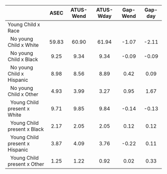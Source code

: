 
|                      |         ASEC |    ATUS-Wend |    ATUS-Wday |     Gap-Wend |      Gap-day |
| -------------------- | :----------: | :----------: | :----------: | :----------: | :----------: |
| Young Child x Race   |              |              |              |              |              |
| &nbsp;&nbsp;No young Child x White |        59.83 |        60.90 |        61.94 |        -1.07 |        -2.11 |
| &nbsp;&nbsp;No young Child x Black |         9.25 |         9.34 |         9.34 |        -0.09 |        -0.09 |
| &nbsp;&nbsp;No young Child x Hispanic |         8.98 |         8.56 |         8.89 |         0.42 |         0.09 |
| &nbsp;&nbsp;No young Child x Other |         4.93 |         3.99 |         3.27 |         0.95 |         1.67 |
| &nbsp;&nbsp;Young Child present x White |         9.71 |         9.85 |         9.84 |        -0.14 |        -0.13 |
| &nbsp;&nbsp;Young Child present x Black |         2.17 |         2.05 |         2.05 |         0.12 |         0.12 |
| &nbsp;&nbsp;Young Child present x Hispanic |         3.87 |         4.09 |         3.76 |        -0.22 |         0.11 |
| &nbsp;&nbsp;Young Child present x Other |         1.25 |         1.22 |         0.92 |         0.02 |         0.33 |

